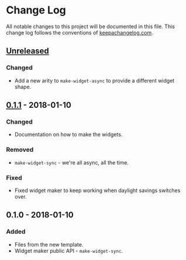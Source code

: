 # Change Log
All notable changes to this project will be documented in this file. This change log follows the conventions of [keepachangelog.com](http://keepachangelog.com/).

## [Unreleased]
### Changed
- Add a new arity to `make-widget-async` to provide a different widget shape.

## [0.1.1] - 2018-01-10
### Changed
- Documentation on how to make the widgets.

### Removed
- `make-widget-sync` - we're all async, all the time.

### Fixed
- Fixed widget maker to keep working when daylight savings switches over.

## 0.1.0 - 2018-01-10
### Added
- Files from the new template.
- Widget maker public API - `make-widget-sync`.

[Unreleased]: https://github.com/your-name/split/compare/0.1.1...HEAD
[0.1.1]: https://github.com/your-name/split/compare/0.1.0...0.1.1

